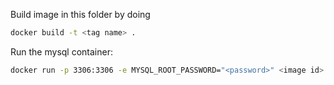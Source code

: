Build image in this folder by doing

```bash
docker build -t <tag name> .
```

Run the mysql container:

```bash
docker run -p 3306:3306 -e MYSQL_ROOT_PASSWORD="<password>" <image id>
```